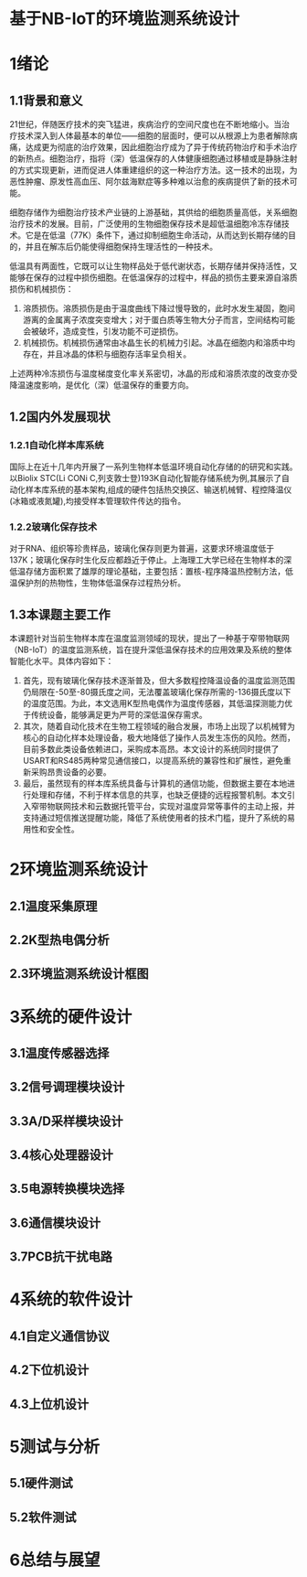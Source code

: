 # 基于NB-IoT的环境监测系统设计
# 1绪论
## 1.1背景和意义
21世纪，伴随医疗技术的突飞猛进，疾病治疗的空间尺度也在不断地缩小。当治疗技术深入到人体最基本的单位——细胞的层面时，便可以从根源上为患者解除病痛，达成更为彻底的治疗效果，因此细胞治疗成为了异于传统药物治疗和手术治疗的新热点。细胞治疗，指将（深）低温保存的人体健康细胞通过移植或是静脉注射的方式实现更新，进而促进人体重建组织的这一种治疗方法。这一技术的出现，为恶性肿瘤、原发性高血压、阿尔兹海默症等多种难以治愈的疾病提供了新的技术可能。

细胞存储作为细胞治疗技术产业链的上游基础，其供给的细胞质量高低，关系细胞治疗技术的发展。目前，广泛使用的生物细胞保存技术是超低温细胞冷冻存储技术。它是在低温（77K）条件下，通过抑制细胞生命活动，从而达到长期存储的目的，并且在解冻后仍能使得细胞保持生理活性的一种技术。

低温具有两面性，它既可以让生物样品处于低代谢状态，长期存储并保持活性，又能够在保存的过程中损伤细胞。在低温保存的过程中，样品的损伤主要来源自溶质损伤和机械损伤： <br/>
1) 溶质损伤。溶质损伤是由于温度曲线下降过慢导致的，此时水发生凝固，胞间游离的金属离子浓度突变增大；对于蛋白质等生物大分子而言，空间结构可能会被破坏，造成变性，引发功能不可逆损伤。<br/>
2) 机械损伤。机械损伤通常由冰晶生长的机械力引起。冰晶在细胞内和溶质中均存在，并且冰晶的体积与细胞存活率呈负相关。

上述两种冷冻损伤与温度梯度变化率关系密切，冰晶的形成和溶质浓度的改变亦受降温速度影响，是优化（深）低温保存的重要方向。
## 1.2国内外发展现状
### 1.2.1自动化样本库系统
国际上在近十几年内开展了一系列生物样本低温环境自动化存储的的研究和实践。以Biolix STC(Li CONi C,列支敦士登)193K自动化智能存储系统为例,其展示了自动化样本库系统的基本架构,组成的硬件包括热交换区、输送机械臂、程控降温仪(冰箱或液氮罐),均接受样本管理软件传达的指令。
### 1.2.2玻璃化保存技术
对于RNA、组织等珍贵样品，玻璃化保存则更为普遍，这要求环境温度低于137K；玻璃化保存时生化反应都趋近于停止。上海理工大学已经在生物样本的深低温存储方面积累了雄厚的理论基础，主要包括：置核-程序降温热控制方法，低温保护剂的热物性，生物体低温保存过程热分析。
## 1.3本课题主要工作
本课题针对当前生物样本库在温度监测领域的现状，提出了一种基于窄带物联网（NB-IoT）的温度监测系统，旨在提升深低温保存技术的应用效果及系统的整体智能化水平。具体内容如下：
1) 首先，现有玻璃化保存技术逐渐普及，但大多数程控降温设备的温度监测范围仍局限在-50至-80摄氏度之间，无法覆盖玻璃化保存所需的-136摄氏度以下的温度范围。为此，本文选用K型热电偶作为温度传感器，其低温探测能力优于传统设备，能够满足更为严苛的深低温保存需求。
2) 其次，随着自动化技术在生物工程领域的融合发展，市场上出现了以机械臂为核心的自动化样本处理设备，极大地降低了操作人员发生冻伤的风险。然而，目前多数此类设备依赖进口，采购成本高昂。本文设计的系统同时提供了USART和RS485两种常见通信接口，以提高系统的兼容性和扩展性，避免重新采购昂贵设备的必要。
3) 最后，虽然现有的样本库系统具备与计算机的通信功能，但数据主要在本地进行处理和存储，不利于样本信息的共享，也缺乏便捷的远程报警机制。本文引入窄带物联网技术和云数据托管平台，实现对温度异常等事件的主动上报，并支持通过短信推送提醒功能，降低了系统使用者的技术门槛，提升了系统的易用性和安全性。
# 2环境监测系统设计
## 2.1温度采集原理
## 2.2K型热电偶分析
## 2.3环境监测系统设计框图
# 3系统的硬件设计
## 3.1温度传感器选择
## 3.2信号调理模块设计
## 3.3A/D采样模块设计
## 3.4核心处理器设计
## 3.5电源转换模块选择
## 3.6通信模块设计
## 3.7PCB抗干扰电路
# 4系统的软件设计
## 4.1自定义通信协议
## 4.2下位机设计
## 4.3上位机设计
# 5测试与分析
## 5.1硬件测试
## 5.2软件测试
# 6总结与展望